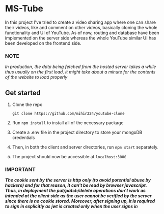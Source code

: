 # MS-Tube 

In this project I've tried to create a video sharing app where one can share their videos, like and comment on other videos, basically cloning the whole functionality and UI of YouTube. As of now, routing and database have been implemented on the server side whereas the whole YouTube similar UI has been developed on the frontend side. 

### NOTE
*In production, the data being fetched from the hosted server takes a while thus usually on the first load, it might take about a minute for the contents of the website to load properly* 

## Get started

1. Clone the repo

   `git clone https://github.com/mihir224/youtube-clone`

2. Run `npm install` to install all of the necessary package
3. Create a .env file in the project directory to store your mongoDB credentials
5. Then, in both the client and server directories, run `npm start` separately.
6. The project should now be accessible at `localhost:3000`

### IMPORTANT
***The cookie sent by the server is http only (to avoid potential abuse by hackers) and for that reason, it can't be read by browser javascript. Thus, in deployment the put/patch/delete operations don't work as intended at the client side as the user cannot be verified by the server since there is no cookie stored. Moreover, after signing up, it is required to sign in explicitly as jwt is created only when the user signs in***